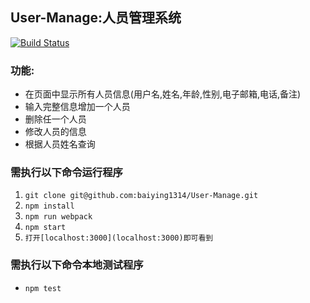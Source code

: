 ## User-Manage:人员管理系统 
[![Build Status](https://travis-ci.org/baiying1314/User-Manage.svg?branch=master)](https://travis-ci.org/baiying1314/User-Manage)
### 功能:
- 在页面中显示所有人员信息(用户名,姓名,年龄,性别,电子邮箱,电话,备注)
- 输入完整信息增加一个人员
- 删除任一个人员
- 修改人员的信息
- 根据人员姓名查询

### 需执行以下命令运行程序
1. `git clone git@github.com:baiying1314/User-Manage.git`
2. `npm install`
3. `npm run webpack`
4. `npm start`
5. `打开[localhost:3000](localhost:3000)即可看到`

### 需执行以下命令本地测试程序
- `npm test`